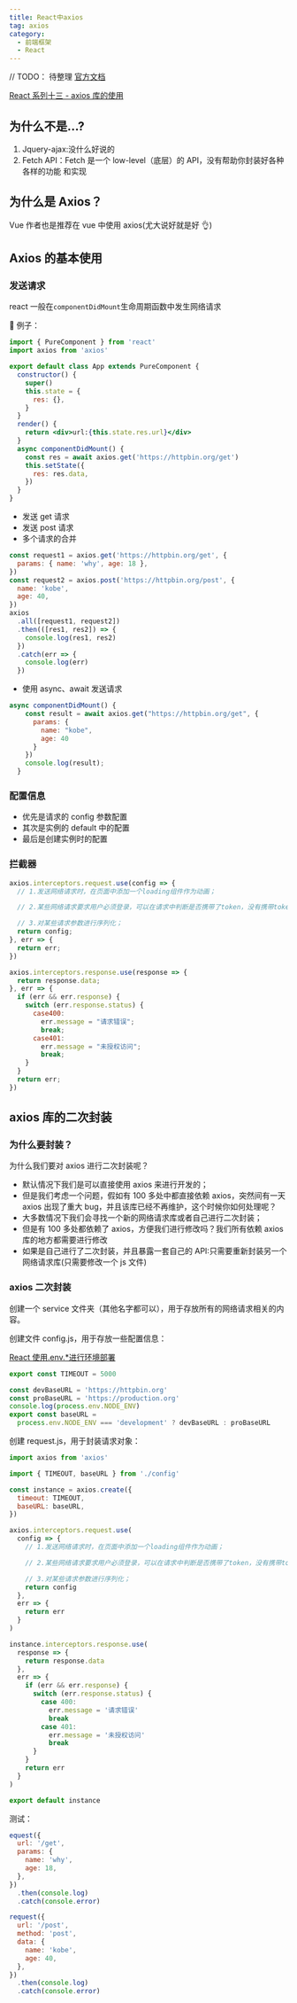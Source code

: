 ```yaml
---
title: React中axios
tag: axios
category:
  - 前端框架
  - React
---
```


// TODO： 待整理
[官方文档](https://www.axios-http.cn/)

[React 系列十三 - axios 库的使用](https://mp.weixin.qq.com/s/MTj0Or-QFmv9a7BugO6--A)

## 为什么不是...?

1. Jquery-ajax:没什么好说的
2. Fetch API：Fetch 是一个 low-level（底层）的 API，没有帮助你封装好各种各样的功能 和实现

## 为什么是 Axios？

Vue 作者也是推荐在 vue 中使用 axios(尤大说好就是好 👌)

## Axios 的基本使用

### 发送请求

react 一般在`componentDidMount`生命周期函数中发生网络请求

🌰 例子：

```jsx
import { PureComponent } from 'react'
import axios from 'axios'

export default class App extends PureComponent {
  constructor() {
    super()
    this.state = {
      res: {},
    }
  }
  render() {
    return <div>url:{this.state.res.url}</div>
  }
  async componentDidMount() {
    const res = await axios.get('https://httpbin.org/get')
    this.setState({
      res: res.data,
    })
  }
}
```

- 发送 get 请求
- 发送 post 请求
- 多个请求的合并

```js
const request1 = axios.get('https://httpbin.org/get', {
  params: { name: 'why', age: 18 },
})
const request2 = axios.post('https://httpbin.org/post', {
  name: 'kobe',
  age: 40,
})
axios
  .all([request1, request2])
  .then(([res1, res2]) => {
    console.log(res1, res2)
  })
  .catch(err => {
    console.log(err)
  })
```

- 使用 async、await 发送请求

```js
async componentDidMount() {
    const result = await axios.get("https://httpbin.org/get", {
      params: {
        name: "kobe",
        age: 40
      }
    })
    console.log(result);
  }
```

### 配置信息

- 优先是请求的 config 参数配置
- 其次是实例的 default 中的配置
- 最后是创建实例时的配置

### 拦截器

```js
axios.interceptors.request.use(config => {
  // 1.发送网络请求时，在页面中添加一个loading组件作为动画；

  // 2.某些网络请求要求用户必须登录，可以在请求中判断是否携带了token，没有携带token直接跳转到login页面；

  // 3.对某些请求参数进行序列化；
  return config;
}, err => {
  return err;
})

axios.interceptors.response.use(response => {
  return response.data;
}, err => {
  if (err && err.response) {
    switch (err.response.status) {
      case400:
        err.message = "请求错误";
        break;
      case401:
        err.message = "未授权访问";
        break;
    }
  }
  return err;
})
```

## axios 库的二次封装

### 为什么要封装？

为什么我们要对 axios 进行二次封装呢？

- 默认情况下我们是可以直接使用 axios 来进行开发的；
- 但是我们考虑一个问题，假如有 100 多处中都直接依赖 axios，突然间有一天 axios 出现了重大 bug，并且该库已经不再维护，这个时候你如何处理呢？
- 大多数情况下我们会寻找一个新的网络请求库或者自己进行二次封装；
- 但是有 100 多处都依赖了 axios，方便我们进行修改吗？我们所有依赖 axios 库的地方都需要进行修改
- 如果是自己进行了二次封装，并且暴露一套自己的 API:只需要重新封装另一个网络请求库(只需要修改一个 js 文件)

### axios 二次封装

创建一个 service 文件夹（其他名字都可以），用于存放所有的网络请求相关的内容。

创建文件 config.js，用于存放一些配置信息：

[React 使用.env.\*进行环境部署](https://blog.csdn.net/sayUonly/article/details/118225775)

```js
export const TIMEOUT = 5000

const devBaseURL = 'https://httpbin.org'
const proBaseURL = 'https://production.org'
console.log(process.env.NODE_ENV)
export const baseURL =
  process.env.NODE_ENV === 'development' ? devBaseURL : proBaseURL
```

创建 request.js，用于封装请求对象：

```js
import axios from 'axios'

import { TIMEOUT, baseURL } from './config'

const instance = axios.create({
  timeout: TIMEOUT,
  baseURL: baseURL,
})

axios.interceptors.request.use(
  config => {
    // 1.发送网络请求时，在页面中添加一个loading组件作为动画；

    // 2.某些网络请求要求用户必须登录，可以在请求中判断是否携带了token，没有携带token直接跳转到login页面；

    // 3.对某些请求参数进行序列化；
    return config
  },
  err => {
    return err
  }
)

instance.interceptors.response.use(
  response => {
    return response.data
  },
  err => {
    if (err && err.response) {
      switch (err.response.status) {
        case 400:
          err.message = '请求错误'
          break
        case 401:
          err.message = '未授权访问'
          break
      }
    }
    return err
  }
)

export default instance
```

测试：

```js
equest({
  url: '/get',
  params: {
    name: 'why',
    age: 18,
  },
})
  .then(console.log)
  .catch(console.error)

request({
  url: '/post',
  method: 'post',
  data: {
    name: 'kobe',
    age: 40,
  },
})
  .then(console.log)
  .catch(console.error)
```

